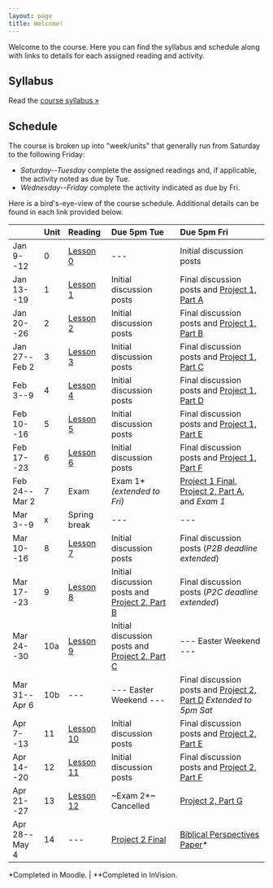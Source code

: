 ```yaml
---
layout: page
title: Welcome!
---
```

Welcome to the course. Here you can find the syllabus and schedule along with links to details for each assigned reading and activity.

## Syllabus

Read the [course syllabus &raquo;](/docs/syllabus.pdf)

## Schedule

The course is broken up into "week/units" that generally run from Saturday to the following Friday:

* *Saturday--Tuesday* complete the assigned readings and, if applicable, the activity noted as due by Tue.
* *Wednesday--Friday* complete the activity indicated as due by Fri.

Here is a bird's-eye-view of the course schedule. Additional details can be found in each link provided below.

|               | Unit | Reading          | Due 5pm Tue              | Due 5pm Fri                                        |
|---------------|:-----|:-----------------|:-------------------------|:---------------------------------------------------|
| Jan 9--12     | 0    | [Lesson 0][l0]   | ---                      | Initial discussion posts                           |
| Jan 13--19    | 1    | [Lesson 1][l1]   | Initial discussion posts | Final discussion posts and [Project 1, Part A][p1] |
| Jan 20--26    | 2    | [Lesson 2][l2]   | Initial discussion posts | Final discussion posts and [Project 1, Part B][p1] |
| Jan 27--Feb 2 | 3    | [Lesson 3][l3]   | Initial discussion posts | Final discussion posts and [Project 1, Part C][p1] |
| Feb 3--9      | 4    | [Lesson 4][l4]   | Initial discussion posts | Final discussion posts and [Project 1, Part D][p1] |
| Feb 10--16    | 5    | [Lesson 5][l5]   | Initial discussion posts | Final discussion posts and [Project 1, Part E][p1] |
| Feb 17--23    | 6    | [Lesson 6][l6]   | Initial discussion posts | Final discussion posts and [Project 1, Part F][p1] |
| Feb 24--Mar 2 | 7    | Exam             | Exam 1\* *(extended to Fri)* | [Project 1 Final][p1], [Project 2, Part A][p2], and *Exam 1* |
| Mar 3--9      | x    | Spring break     | ---                      | ---                                                |
| Mar 10--16    | 8    | [Lesson 7][l7]   | Initial discussion posts | Final discussion posts (*P2B deadline extended*) |
| Mar 17--23    | 9    | [Lesson 8][l8]   | Initial discussion posts and [Project 2, Part B][p2] | Final discussion posts (*P2C deadline extended*) |
| Mar 24--30    | 10a  | [Lesson 9][l9]   | Initial discussion posts and [Project 2, Part C][p2] | --- Easter Weekend --- |
| Mar 31--Apr 6 | 10b  | ---              | --- Easter Weekend ---   | Final discussion posts and [Project 2, Part D][p2] *Extended to 5pm Sat* |
| Apr 7--13     | 11   | [Lesson 10][l10] | Initial discussion posts | Final discussion posts and [Project 2, Part E][p2] |
| Apr 14--20    | 12   | [Lesson 11][l11] | Initial discussion posts | Final discussion posts and [Project 2, Part F][p2] |
| Apr 21--27    | 13   | [Lesson 12][l12] | ~Exam 2\*~ Cancelled     | [Project 2, Part G][p2]                            |
| Apr 28--May 4 | 14   | ---              | [Project 2 Final][p2]    | [Biblical Perspectives Paper][paper]\*             |

\*Completed in Moodle. \| \*\*Completed in InVision.

[l0]: /lessons/00-introduction.html
[l1]: /lessons/01-contextual-research.html
[l2]: /lessons/02-conceptual-models.html
[l3]: /lessons/03-interpretation-gulfs.html
[l4]: /lessons/04-sharing-data.html
[l5]: /lessons/05-garretts-elements.html
[l6]: /lessons/06-strategy-scope.html
[l7]: /lessons/07-structure.html
[l8]: /lessons/08-skeleton-surface.html
[l9]: /lessons/09-emotional-design.html
[l10]: /lessons/10-personality-engagement.html
[l11]: /lessons/11-obstacles-forgiveness.html
[l12]: /lessons/12-risk-reward.html

[ex1]: /activities/ex1.html
[ex2]: /activities/ex2.html
[ex3]: /activities/ex3.html
[p1]: /activities/pr01.html
[p2]: /activities/pr02.html
[paper]: /activities/manifesto.html
